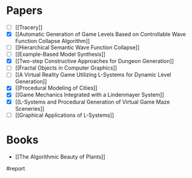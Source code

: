 # Papers
- [ ]  [[Tracery]]
- [x]  [[Automatic Generation of Game Levels Based on Controllable Wave Function Collapse Algorithm]]
- [ ]  [[Hierarchical Semantic Wave Function Collapse]]
- [ ]  [[Example-Based Model Synthesis]]
- [x]  [[Two-step Constructive Approaches for Dungeon Generation]]
- [ ]  [[Fractal Objects in Computer Graphics]]
- [ ] [[A Virtual Reality Game Utilizing L-Systems for Dynamic Level Generation]]
- [x] [[Procedural Modeling of Cities]]
- [x] [[Game Mechanics Integrated with a Lindenmayer System]]
- [x] [[L-Systems and Procedural Generation of Virtual Game Maze Sceneries]]
- [ ] [[Graphical Applications of L-Systems]]

# Books
- [[The Algorithmic Beauty of Plants]]


#report